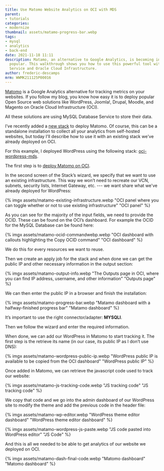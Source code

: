 ```yaml
---
title: Use Matomo Website Analytics on OCI with MDS
parent:
- tutorials
categories:
- modernize
thumbnail: assets/matamo-progress-bar.webp
tags:
- mysql
- analytics
- back-end
date: 2021-11-18 11:11
description: Matamo, an alternative to Google Analytics, is becoming increasingly
  popular. This walkthrough shows you how to use this powerful tool with MySQL Database
  Service and Oracle Cloud Infrastructure.
author: frederic-descamps
mrm: WWMK211125P00016
---
```

[Matomo](https://matomo.org/) is a Google Analytics alternative for tracking metrics on your websites. If you follow my blog, you know how easy it is to deploy popular Open Source web solutions like WordPress, Joomla!, Drupal, Moodle, and Magento on Oracle Cloud Infrastructure (OCI).

All these solutions are using MySQL Database Service to store their data.

I’ve recently added a [new stack](https://github.com/lefred/oci-matomo-mds) to  deploy Matomo. Of course, this can be a standalone installation to collect all your analytics from self-hosted websites, but today I'll describe how to use it with an existing stack we've already deployed on OCI.

For this example, I deployed WordPress using the following stack: [oci-wordpress-mds](https://github.com/lefred/oci-wordpress-mds).

The first step is to [deploy Matomo on OCI](https://www.oracle.com/cloud/sign-in.html?redirect_uri=https%3A%2F%2Fcloud.oracle.com%2Fresourcemanager%2Fstacks%2Fcreate%3FzipUrl%3Dhttps%3A%2F%2Fgithub.com%2Flefred%2Foci-matomo-mds%2Freleases%2Fdownload%2Fv1.0.0%2Fstack_matomo_mds.zip).

In the second screen of the Stack’s wizard, we specify that we want to use an existing infrastructure. This way we won’t need to recreate our VCN, subnets, security lists, Internet Gateway, etc. --- we want share what we've already deployed for WordPress:

{% imgx assets/matamo-existing-infrastructure.webp "OCI panel where you can toggle whether or not to use existing infrastructure" "OCI panel" %}

As you can see for the majority of the input fields, we need to provide the OCID. These can be found on the OCI’s dashboard. For example the OCID for the MySQL Database can be found here:

{% imgx assets/matamo-ocid-commandwebp.webp "OCI dashboard with callouts highlighting the Copy OCID command" "OCI dashboard" %}

We do this for every resources we want to reuse.

Then we create an apply job for the stack and when done we can get the public IP and other necessary information in the output section:

{% imgx assets/matamo-output-info.webp "The Outputs page in OCI, where you can find IP address, username, and other information" "Outputs page" %}

We can then enter the public IP in a browser and finish the installation:

{% imgx assets/matamo-progress-bar.webp "Matamo dashboard with a halfway-finished progress bar" "Matamo dashboard" %}

It’s important to use the right connector/adapter: **MYSQLI**.

Then we follow the wizard and enter the required information.

When done, we can add our WordPress in Matomo to start tracking it. The first step is the retrieve its name (in our case, its public IP as I don’t use DNS):

{% imgx assets/matamo-wordpress-public-ip.webp "WordPress public IP is available to be copied from the OCI dashboard" "WordPress public IP" %}

Once added in Matomo, we can retrieve the javascript code used to track our website:

{% imgx assets/matamo-js-tracking-code.webp "JS tracking code" "JS tracking code" %}

We copy that code and we go into the admin dashboard of our WordPress site to modify the theme and add the previous code in the header file:

{% imgx assets/matamo-wp-editor.webp "WordPress theme editor dashboard" "WordPress theme editor dashboard" %}

{% imgx assets/matamo-wordpress-js-paste.webp "JS code pasted into WordPress editor" "JS Code" %}

And this is all we needed to be able to get analytics of our website we deployed on OCI.

{% imgx assets/matamo-dash-final-code.webp "Matomo dashboard" "Matomo dashboard" %}
